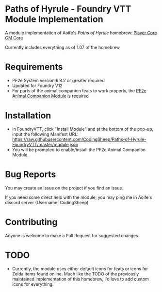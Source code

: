 # Paths of Hyrule - Foundry VTT Module Implementation
A module implementation of Aoife's *Paths of Hyrule* homebrew: [Player Core](https://scribe.pf2.tools/v/V3PlxT3q-paths-of-hyrule-player-core) [GM Core](https://scribe.pf2.tools/v/5W9RYOpZ-paths-of-hyrule-gm-core)

Currently includes everything as of 1.07 of the homebrew

# Requirements
- PF2e System version 6.8.2 or greater required
- Updated for Foundry V12
- For parts of the animal companion feats to work properly, the [PF2e Animal Companion Module](https://github.com/TikaelSol/PF2e-Animal-Companions) is required

# Installation
- In FoundryVTT, click "Install Module" and at the bottom of the pop-up, input the following Manifest URL:
  https://raw.githubusercontent.com/CodingSheep/Paths-of-Hyrule-FoundryVTT/master/module.json
- You will be prompted to enable/install the PF2e Animal Companion Module.

# Bug Reports
You may create an issue on the project if you find an issue.

If you need some direct help with the module, you may ping me in Aoife's discord server (Username: CodingSheep)

# Contributing
Anyone is welcome to make a Pull Request for suggested changes.

# TODO
- Currently, the module uses either default icons for feats or icons for Zelda items found online. Much like the TODO of the previously maintained implementation of this homebrew, I'd love to add custom icons for everything.
